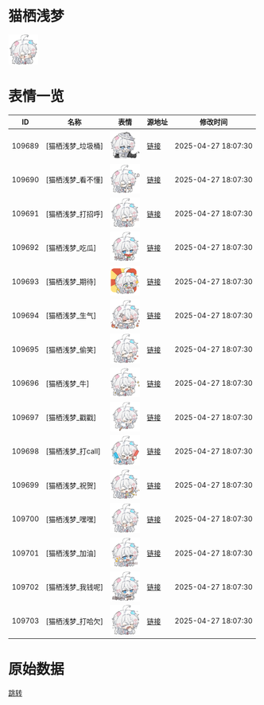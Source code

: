 # 猫栖浅梦

<img src="./cover.png" height="60" alt="cover" />

# 表情一览

|ID|名称|表情|源地址|修改时间|
|----|----|----|----|----|
|109689|[猫栖浅梦_垃圾桶]|<img src="./pic/109689_%5B猫栖浅梦_垃圾桶%5D.png" height="60" alt="垃圾桶"/>|[链接](https://i0.hdslb.com/bfs/garb/e271778b17f031ed1ae05e5f4d37edf382cd0e8d.png)|2025-04-27 18:07:30|
|109690|[猫栖浅梦_看不懂]|<img src="./pic/109690_%5B猫栖浅梦_看不懂%5D.png" height="60" alt="看不懂"/>|[链接](https://i0.hdslb.com/bfs/garb/725d65f1e7464f045e1ccf1bc6de66fb5d426dd8.png)|2025-04-27 18:07:30|
|109691|[猫栖浅梦_打招呼]|<img src="./pic/109691_%5B猫栖浅梦_打招呼%5D.png" height="60" alt="打招呼"/>|[链接](https://i0.hdslb.com/bfs/garb/2af1bb230981f8ca50ab7abedd2721dbcb7f76f6.png)|2025-04-27 18:07:30|
|109692|[猫栖浅梦_吃瓜]|<img src="./pic/109692_%5B猫栖浅梦_吃瓜%5D.png" height="60" alt="吃瓜"/>|[链接](https://i0.hdslb.com/bfs/garb/b4b1101822000061ec5016f8dcec2d53f4537fe8.png)|2025-04-27 18:07:30|
|109693|[猫栖浅梦_期待]|<img src="./pic/109693_%5B猫栖浅梦_期待%5D.png" height="60" alt="期待"/>|[链接](https://i0.hdslb.com/bfs/garb/9430bfcd33d39a49f66602082c74a8b7b997c301.png)|2025-04-27 18:07:30|
|109694|[猫栖浅梦_生气]|<img src="./pic/109694_%5B猫栖浅梦_生气%5D.png" height="60" alt="生气"/>|[链接](https://i0.hdslb.com/bfs/garb/31eb0b3d45cf23f8676c0b74ee12b474a1139696.png)|2025-04-27 18:07:30|
|109695|[猫栖浅梦_偷笑]|<img src="./pic/109695_%5B猫栖浅梦_偷笑%5D.png" height="60" alt="偷笑"/>|[链接](https://i0.hdslb.com/bfs/garb/1f6bc7a9405ee5730c2adbe40d534047ab94abf8.png)|2025-04-27 18:07:30|
|109696|[猫栖浅梦_牛]|<img src="./pic/109696_%5B猫栖浅梦_牛%5D.png" height="60" alt="牛"/>|[链接](https://i0.hdslb.com/bfs/garb/816e6875c9862cef15e84f0b6dee5043d645974a.png)|2025-04-27 18:07:30|
|109697|[猫栖浅梦_戳戳]|<img src="./pic/109697_%5B猫栖浅梦_戳戳%5D.png" height="60" alt="戳戳"/>|[链接](https://i0.hdslb.com/bfs/garb/a24c9ea55c4103068519ba749292b67aebe05b81.png)|2025-04-27 18:07:30|
|109698|[猫栖浅梦_打call]|<img src="./pic/109698_%5B猫栖浅梦_打call%5D.png" height="60" alt="打call"/>|[链接](https://i0.hdslb.com/bfs/garb/18e82b6430e8fef962e5ea7534835ee465d9ff52.png)|2025-04-27 18:07:30|
|109699|[猫栖浅梦_祝贺]|<img src="./pic/109699_%5B猫栖浅梦_祝贺%5D.png" height="60" alt="祝贺"/>|[链接](https://i0.hdslb.com/bfs/garb/7ca50fbb4667a3f7c090c169aa06320873e54383.png)|2025-04-27 18:07:30|
|109700|[猫栖浅梦_嘿嘿]|<img src="./pic/109700_%5B猫栖浅梦_嘿嘿%5D.png" height="60" alt="嘿嘿"/>|[链接](https://i0.hdslb.com/bfs/garb/972e21228b9e382a99fd47d640ee19b04a1c56ad.png)|2025-04-27 18:07:30|
|109701|[猫栖浅梦_加油]|<img src="./pic/109701_%5B猫栖浅梦_加油%5D.png" height="60" alt="加油"/>|[链接](https://i0.hdslb.com/bfs/garb/d77331fe89112dff3f10592e166c7d84855465b3.png)|2025-04-27 18:07:30|
|109702|[猫栖浅梦_我钱呢]|<img src="./pic/109702_%5B猫栖浅梦_我钱呢%5D.png" height="60" alt="我钱呢"/>|[链接](https://i0.hdslb.com/bfs/garb/5776435a88212e6b85c152409bfd6f6b09bc3b6d.png)|2025-04-27 18:07:30|
|109703|[猫栖浅梦_打哈欠]|<img src="./pic/109703_%5B猫栖浅梦_打哈欠%5D.png" height="60" alt="打哈欠"/>|[链接](https://i0.hdslb.com/bfs/garb/2730c64458d7d9c7ea489dd377726638ddec05ae.png)|2025-04-27 18:07:30|

# 原始数据

[跳转](./raw.json)

